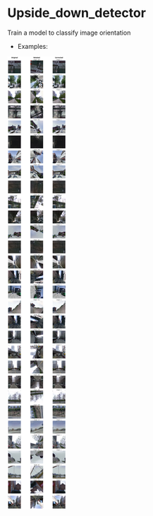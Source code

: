 # Upside_down_detector
Train a model to classify image orientation

- Examples:

![Output Sample](RotNet.png)
